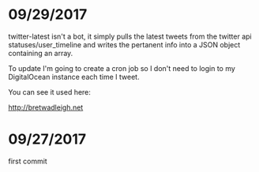 09/29/2017
=========
twitter-latest isn't a bot, it simply pulls the latest tweets from the twitter api statuses/user_timeline and writes the pertanent info into a JSON object containing an array. 

To update I'm going to create a cron job so I don't need to login to my DigitalOcean instance each time I tweet. 

You can see it used here:

http://bretwadleigh.net 

09/27/2017
=========
first commit
